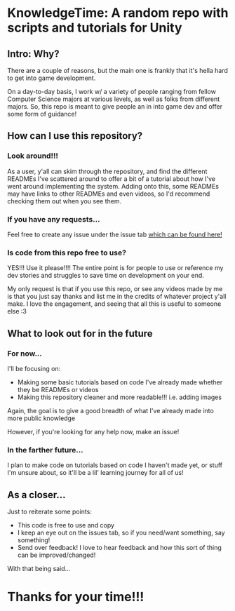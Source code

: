 # KnowledgeTime: A random repo with scripts and tutorials for Unity

## Intro: Why?

There are a couple of reasons, but the main one is frankly that it's hella hard to get into game development. 

On a day-to-day basis, I work w/ a variety of people ranging from fellow Computer Science majors at various levels, as well as folks from different majors. So, this repo is meant to give people an in into game dev and offer some form of guidance!

## How can I use this repository?

### Look around!!!

As a user, y'all can skim through the repository, and find the different READMEs I've scattered around to offer a bit of a tutorial about how I've went around implementing the system. Adding onto this, some READMEs may have links to other READMEs and even videos, so I'd recommend checking them out when you see them.

### If you have any requests...

Feel free to create any issue under the issue tab [which can be found here!](https://github.com/EdwardLe0n/KnowledgeTime/issues)

### Is code from this repo free to use?

YES!!! Use it please!!!! The entire point is for people to use or reference my dev stories and struggles to save time on development on your end.

My only request is that if you use this repo, or see any videos made by me is that you just say thanks and list me in the credits of whatever project y'all make. I love the engagement, and seeing that all this is useful to someone else :3 

## What to look out for in the future

### For now...

I'll be focusing on:

- Making some basic tutorials based on code I've already made whether they be READMEs or videos
- Making this repository cleaner and more readable!!! i.e. adding images

Again, the goal is to give a good breadth of what I've already made into more public knowledge

However, if you're looking for any help now, make an issue!

### In the farther future...

I plan to make code on tutorials based on code I haven't made yet, or stuff I'm unsure about, so it'll be a lil' learning journey for all of us!

## As a closer...

Just to reiterate some points:

- This code is free to use and copy
- I keep an eye out on the issues tab, so if you need/want something, say something!
- Send over feedback! I love to hear feedback and how this sort of thing can be improved/changed!

With that being said...
# Thanks for your time!!!
